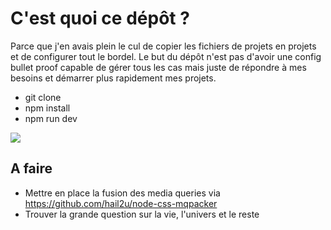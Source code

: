 # C'est quoi ce dépôt ?

Parce que j'en avais plein le cul de copier les fichiers de projets en projets et de configurer tout le bordel.
Le but du dépôt n'est pas d'avoir une config bullet proof capable de gérer tous les cas mais juste de répondre à mes besoins et démarrer plus rapidement mes projets.

- git clone
- npm install
- npm run dev

![](http://media.giphy.com/media/shrIxwJ2ojtrq/giphy.gif)

## A faire

- Mettre en place la fusion des media queries via https://github.com/hail2u/node-css-mqpacker
- Trouver la grande question sur la vie, l'univers et le reste

